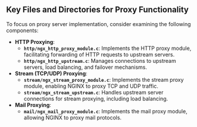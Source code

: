 ## Key Files and Directories for Proxy Functionality

To focus on proxy server implementation, consider examining the following components:
- **HTTP Proxying**:
    - **`http/ngx_http_proxy_module.c`**: Implements the HTTP proxy module, facilitating forwarding of HTTP requests to upstream servers.
    - **`http/ngx_http_upstream.c`**: Manages connections to upstream servers, load balancing, and failover mechanisms.
- **Stream (TCP/UDP) Proxying**:
    - **`stream/ngx_stream_proxy_module.c`**: Implements the stream proxy module, enabling NGINX to proxy TCP and UDP traffic.
    - **`stream/ngx_stream_upstream.c`**: Handles upstream server connections for stream proxying, including load balancing.
- **Mail Proxying**:
    - **`mail/ngx_mail_proxy_module.c`**: Implements the mail proxy module, allowing NGINX to proxy mail protocols.